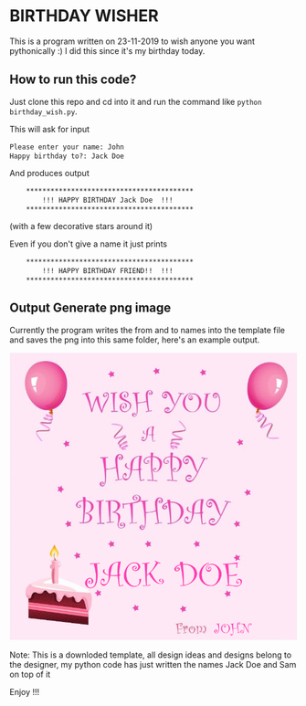 # BIRTHDAY WISHER
This is a program written on 23-11-2019 to wish anyone you want pythonically :)
I did this since it's my birthday today.

## How to run this code?
Just clone this repo and cd into it and run the command like `python birthday_wish.py`.

This will ask for input 
```
Please enter your name: John
Happy birthday to?: Jack Doe
```
And produces output
```
    *****************************************     
        !!! HAPPY BIRTHDAY Jack Doe  !!!
    *****************************************

```
(with a few decorative stars around it)

Even if you don't give a name it just prints 
```
    *****************************************     
        !!! HAPPY BIRTHDAY FRIEND!!  !!!
    *****************************************

```

## Output Generate png image
Currently the program writes the from and to names into the template file and saves the png into this same folder, here's an example output.

![Output image](Jack_Doe.png "Jack Doe output")

Note: This is a downloded template, all design ideas and designs belong to the designer, my python code has just written the names Jack Doe and Sam on top of it

Enjoy !!!